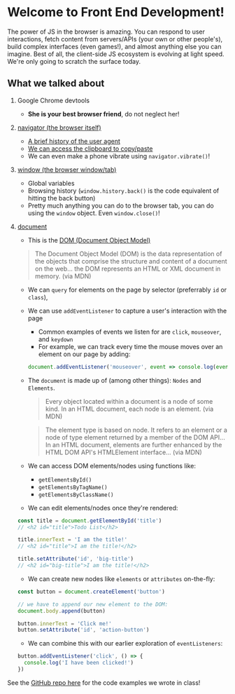 # Welcome to Front End Development!
The power of JS in the browser is amazing. You can respond to user interactions, fetch content from servers/APIs (your own or other people's), build complex interfaces (even games!), and almost anything else you can imagine. Best of all, the client-side JS ecosystem is evolving at light speed. We're only going to scratch the surface today.

## What we talked about
1. Google Chrome devtools
    - **She is your best browser friend**, do not neglect her!
1. [navigator (the browser itself)](https://developer.mozilla.org/en-US/docs/Web/API/Navigator)
    - [A brief history of the user agent](https://webaim.org/blog/user-agent-string-history/)
    - [We can access the clipboard to copy/paste](https://developers.google.com/web/updates/2018/03/clipboardapi)
    - We can even make a phone vibrate using `navigator.vibrate()`!
1. [window (the browser window/tab)](https://developer.mozilla.org/en-US/docs/Web/API/Window)
    - Global variables
    - Browsing history (`window.history.back()` is the code equivalent of hitting the back button)
    - Pretty much anything you can do to the browser tab, you can do using the `window` object. Even `window.close()`!
1. [document](https://developer.mozilla.org/en-US/docs/Web/API/Document)
    - This is the [DOM (Document Object Model)](https://developer.mozilla.org/en-US/docs/Web/API/Document_Object_Model/Introduction)
    > The Document Object Model (DOM) is the data representation of the objects that comprise the structure and content of a document on the web... the DOM represents an HTML or XML document in memory. (via MDN)
    - We can `query` for elements on the page by selector (preferrably `id` or `class`), 
    - We can use `addEventListener` to capture a user's interaction with the page
      - Common examples of events we listen for are `click`, `mouseover`, and `keydown`
      - For example, we can track every time the mouse moves over an element on our page by adding:

      ```js
      document.addEventListener('mouseover', event => console.log(event))
      ```
    - The `document` is made up of (among other things): `Nodes` and `Elements`.

      > Every object located within a document is a node of some kind. In an HTML document, each node is an element. (via MDN)
      
      >The element type is based on node. It refers to an element or a node of type element returned by a member of the DOM API... In an HTML document, elements are further enhanced by the HTML DOM API's HTMLElement interface... (via MDN)

    - We can access DOM elements/nodes using functions like:
        - `getElementsById()`
        - `getElementsByTagName()`
        - `getElementsByClassName()`

    - We can edit elements/nodes once they're rendered:

    ```js
    const title = document.getElementById('title')
    // <h2 id="title">Todo List</h2>

    title.innerText = 'I am the title!'
    // <h2 id="title">I am the title!</h2>
    
    title.setAttribute('id', 'big-title')
    // <h2 id="big-title">I am the title!</h2>

    ```

    - We can create new nodes like `elements` or `attributes` on-the-fly:

    ```js
    const button = document.createElement('button')

    // we have to append our new element to the DOM:
    document.body.append(button)

    button.innerText = 'Click me!' 
    button.setAttribute('id', 'action-button')
    ```

    - We can combine this with our earlier exploration of `eventListeners`:

    ```js
    button.addEventListener('click', () => {
      console.log('I have been clicked!')
    })
    ```
See the [GitHub repo here]() for the code examples we wrote in class!
